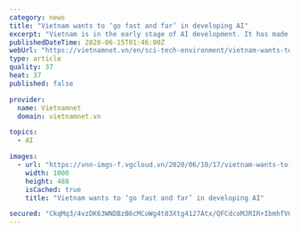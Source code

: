 ```yaml
---
category: news
title: "Vietnam wants to ‘go fast and far’ in developing AI"
excerpt: "Vietnam is in the early stage of AI development. It has made a strong start at the A level, and is, step by step, moving towards the B and C levels."
publishedDateTime: 2020-06-15T01:46:00Z
webUrl: "https://vietnamnet.vn/en/sci-tech-environment/vietnam-wants-to-go-fast-and-far-in-developing-ai-648008.html"
type: article
quality: 37
heat: 37
published: false

provider:
  name: Vietnamnet
  domain: vietnamnet.vn

topics:
  - AI

images:
  - url: "https://vnn-imgs-f.vgcloud.vn/2020/06/10/17/vietnam-wants-to-go-fast-and-far-in-developing-ai.jpg"
    width: 1000
    height: 488
    isCached: true
    title: "Vietnam wants to ‘go fast and far’ in developing AI"

secured: "CkqMq3/4vzDK63WNDBzB6cMCoWg4t83Xtg4127Atx/QFCdcoMJRIR+IbmhfV0emXasygEKLRu9yIWKrglVNT+irEuZD2Bjk81aVYpLbFy8h1Qg8SysJB5bjBWiKZJopgGIwjclUVH25dHsaS3KOF+rhTp8/z7q4uH5WE9FtraJXJioZLmeJpx8RJhBMc4y1PVxcbWN90Su8p+DcKsuKyGJpMdVKCDIfvuZub/eX1a+LNzHeNZ2Jbsf+WshYjU+5dUW/Koztt5VzYgr7QuTG8eBQQ9R4zW2UhepJaysGr3ID1s6YXq3OVOPvsgQHvRtkga3g4eaX2QxvTEmnO23W9gQ==;jeFdW1oRZMNqsE5YBOqx3A=="
---
```


